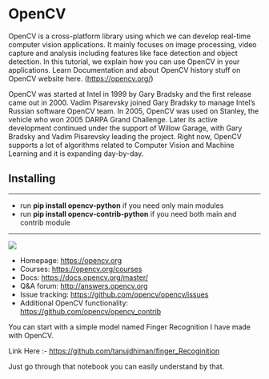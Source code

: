 # OpenCV

OpenCV is a cross-platform library using which we can develop real-time computer vision applications. It mainly focuses on image processing, video capture and analysis including features like face detection and object detection. In this tutorial, we explain how you can use OpenCV in your applications.
Learn Documentation and about OpenCV history stuff on OpenCV website here. (https://opencv.org/)

OpenCV was started at Intel in 1999 by Gary Bradsky and the first release came out in 2000. Vadim Pisarevsky joined Gary Bradsky to manage Intel’s Russian software OpenCV team. In 2005, OpenCV was used on Stanley, the vehicle who won 2005 DARPA Grand Challenge. Later its active development continued under the support of Willow Garage, with Gary Bradsky and Vadim Pisarevsky leading the project. Right now, OpenCV supports a lot of algorithms related to Computer Vision and Machine Learning and it is expanding day-by-day.

## Installing 
__________

* run **pip install opencv-python** if you need only main modules
* run **pip install opencv-contrib-python** if you need both main and contrib module

_______________

![](https://pyimagesearch.com/wp-content/uploads/2017/08/faster_for_loop_header.png)

* Homepage: https://opencv.org
* Courses: https://opencv.org/courses
* Docs: https://docs.opencv.org/master/
* Q&A forum: http://answers.opencv.org
* Issue tracking: https://github.com/opencv/opencv/issues
* Additional OpenCV functionality: https://github.com/opencv/opencv_contrib

You can start with a simple model named Finger Recognition I have made with OpenCV.

Link Here :- https://github.com/tanujdhiman/finger_Recoginition

Just go through that notebook you can easily understand by that.
